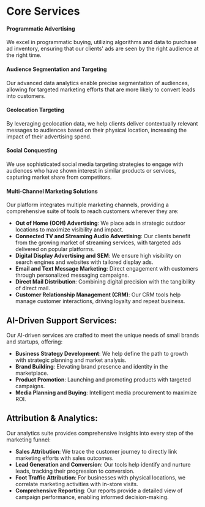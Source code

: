 # Core Services

#### Programmatic Advertising

We excel in programmatic buying, utilizing algorithms and data to purchase ad inventory, ensuring that our clients' ads are seen by the right audience at the right time.

#### Audience Segmentation and Targeting

Our advanced data analytics enable precise segmentation of audiences, allowing for targeted marketing efforts that are more likely to convert leads into customers.

#### Geolocation Targeting

By leveraging geolocation data, we help clients deliver contextually relevant messages to audiences based on their physical location, increasing the impact of their advertising spend.

#### Social Conquesting

We use sophisticated social media targeting strategies to engage with audiences who have shown interest in similar products or services, capturing market share from competitors.

#### Multi-Channel Marketing Solutions

Our platform integrates multiple marketing channels, providing a comprehensive suite of tools to reach customers wherever they are:

* **Out of Home (OOH) Advertising**: We place ads in strategic outdoor locations to maximize visibility and impact.
* **Connected TV and Streaming Audio Advertising**: Our clients benefit from the growing market of streaming services, with targeted ads delivered on popular platforms.
* **Digital Display Advertising and SEM**: We ensure high visibility on search engines and websites with tailored display ads.
* **Email and Text Message Marketing**: Direct engagement with customers through personalized messaging campaigns.
* **Direct Mail Distribution**: Combining digital precision with the tangibility of direct mail.
* **Customer Relationship Management (CRM)**: Our CRM tools help manage customer interactions, driving loyalty and repeat business.

## AI-Driven Support Services:

Our AI-driven services are crafted to meet the unique needs of small brands and startups, offering:

* **Business Strategy Development**: We help define the path to growth with strategic planning and market analysis.
* **Brand Building**: Elevating brand presence and identity in the marketplace.
* **Product Promotion**: Launching and promoting products with targeted campaigns.
* **Media Planning and Buying**: Intelligent media procurement to maximize ROI.

## Attribution & Analytics:

Our analytics suite provides comprehensive insights into every step of the marketing funnel:

* **Sales Attribution**: We trace the customer journey to directly link marketing efforts with sales outcomes.
* **Lead Generation and Conversion**: Our tools help identify and nurture leads, tracking their progression to conversion.
* **Foot Traffic Attribution**: For businesses with physical locations, we correlate marketing activities with in-store visits.
* **Comprehensive Reporting**: Our reports provide a detailed view of campaign performance, enabling informed decision-making.

